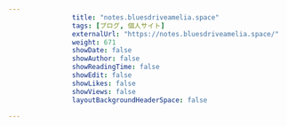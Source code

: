 ---
                title: "notes.bluesdriveamelia.space"
                tags: [ブログ, 個人サイト]
                externalUrl: "https://notes.bluesdriveamelia.space/"
                weight: 671
                showDate: false
                showAuthor: false
                showReadingTime: false
                showEdit: false
                showLikes: false
                showViews: false
                layoutBackgroundHeaderSpace: false
                ---

